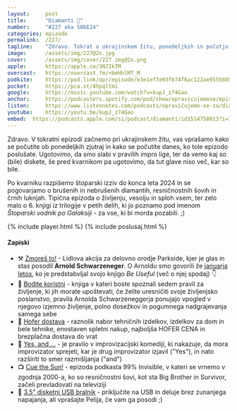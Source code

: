 ```yaml
---
layout: 	post
title:  	"Diamanti 💎"
number: 	"#227 aka S06E24"
categories:	epizode
permalink:	/227/
tagline: 	"Zdravo. Tokrat o ukrajinskem žitu, ponedeljkih in počutju, pravilih impro lige, ter razpisu za štoparski izziv do konca 2024 in se dotaknemo diamantov, resničnostnih šovov in črnih lukenj."
image:		/assets/img/227@2x.jpg
cover:		/assets/img/cover/227 img@2x.png
apple:		https://apple.co/3N72kTM
overcast:	https://overcast.fm/+beHhlMT_M
podkite:	https://pod.link/opr/episode/e3e1ef7e03f674f6ac122ae955588511
pocket:		https://pca.st/4hpqltmi
google:		https://music.youtube.com/watch?v=kupJ_z74Gao
anchor:		https://podcasters.spotify.com/pod/show/opravicujemose/episodes/Diamanti-e2p0u7r
listen:		https://www.listennotes.com/podcasts/opravičujemo-se-za/diamanti-VfZDNXbai59/embed/
youtube:	https://youtu.be/kupJ_z74Gao
embed:	https://podcasts.apple.com/si/podcast/diamanti/id1514750013?i=1000671234013
---
```


Zdravo. V tokratni epizodi začnemo pri ukrajinskem žitu, vas vprašamo kako se počutite ob ponedeljkih zjutraj in kako se počutite danes, ko tole epizodo poslušate. Ugotovimo, da smo slabi v pravilih impro lige, ter da vemo kaj so (bile) diskete, še pred kvarnikom pa ugotovimo, da tut glave niso več, kar so bile. 

Po kvarniku razpišemo štoparski izziv do konca leta 2024 in se pogovarjamo o brušenih in nebrušenih diamantih, resničnostnih šovih in črnih luknjah. Tipična epizoda o življenju, vesolju in sploh vsem, ter zelo malo o 6. knjigi iz trilogije v petih delih, ki jo poznamo pod imenom *Štoparski vodnik po Galaksiji* - za vse, ki bi morda pozabili. ;) 

{% include player.html %}
{% include poslusaj.html %}

<!--break-->

#### Zapiski

- ⚒️ [Zmoreš to!](https://www.youtube.com/watch?v=qlPZOF275S8) - Lidlova akcija za delovno orodje Parkside, kjer je glas in stas posodil **Arnold Schwarzeneger**. O Arnoldu smo govorili že [januarja letos](https://opravicujemo.se/192/), ko je predstabvljal svojo knjigo *Be Useful* (več o njej spodaj) 👇 
- 📕 [Bodite koristni](https://www.bukla.si/knjigarna/osebna-rast-duhovnost-in-ezoterika/bodite-koristni.html) - knjiga v kateri boste spoznali sedem pravil za življenje, ki jih morate upoštevati, če želite uresničiti svoje življenjsko poslanstvo, pravila Arnolda Schwarzeneggerja ponujajo vpogled v njegovo izjemno življenje, polno dosežkov in pogumnega nadgrajevanja samega sebe 
- 🛒 [Hofer dostava](https://www.hofer.si/sl/hofer-dostava.html) - raznolik nabor tehničnih izdelkov, izdelkov za dom in bele tehnike, enostaven spletni nakup, najboljša HOFER CENA in brezplačna dostava do vrat 
- 🙌 [Yes, and ...](https://en.wikipedia.org/wiki/Yes,_and...) - je pravilo v improvizacijski komediji, ki nakazuje, da mora improvizator sprejeti, kar je drug improvizator izjavil ("Yes"), in nato razširiti to smer razmišljanja ("and") 
- 📺 [Cue the Sun!](https://99percentinvisible.org/episode/596-cue-the-sun/) - epizoda podkasta 99% Invisible, v kateri se vrnemo v zgodnja 2000-a, ko so resničnostni šovi, kot sta Big Brother in Survivor, začeli prevladovati na televiziji 
- 💾 [3.5" disketni USB bralnik](https://www.amazon.de/-/en/gp/product/B08F1Y1DQ8/) - priključite na USB in deluje brez zunanjega napajanja, ali vprašajte Pelija, če vam ga posodi ;) 
